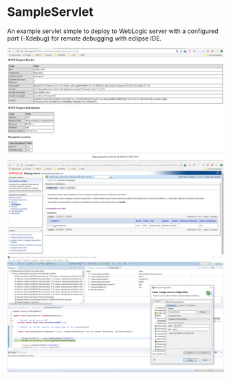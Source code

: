 

SampleServlet
==========================
An example servlet simple to deploy to WebLogic server with a configured port (-Xdebug) for remote debugging with eclipse IDE.

<p>  
  <img src="https://github.com/josemanuelCRV/SampleServlet/blob/master/images/html_response.PNG" width="850"/>
  <img src="https://github.com/josemanuelCRV/SampleServlet/blob/master/images/weblogic_deployment.PNG" width="850"/>
  <img src="https://github.com/josemanuelCRV/SampleServlet/blob/master/images/debug_remote.PNG" width="850"/>
</p>




